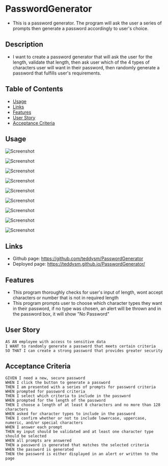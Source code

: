 # PasswordGenerator

- This is a password generator. The program will ask the user a series of prompts then generate a password accordingly to user's choice.


## Description

- I want to create a password generator that will ask the user for the length, validate that length, then ask user which of the 4 types of characters user will want in their password, then randomly generate a password that fulfills user's requirements.



## Table of Contents 

- [Usage](#usage)
- [Links](#links)
- [Features](#features)
- [User Story](#user-story)
- [Acceptance Criteria](#acceptance-criteria)


## Usage

![Screenshot](./assets/img/1.png)

![Screenshot](./assets/img/2.png)

![Screenshot](./assets/img/3.png)

![Screenshot](./assets/img/4.png)

![Screenshot](./assets/img/5.png)

![Screenshot](./assets/img/6.png)

![Screenshot](./assets/img/7.png)

![Screenshot](./assets/img/8.png)

![Screenshot](./assets/img/9.png)
 

## Links

- Github page: https://github.com/teddysm/PasswordGenerator
- Deployed page: https://teddysm.github.io/PasswordGenerator/


## Features

- This program thoroughly checks for user's input of length, wont accept characters or number that is not in required length
- This program prompts user to choose which character types they want in their password, if no type was chosen, an alert will be thrown and in the password box, it will show "No Password"


## User Story

```
AS AN employee with access to sensitive data
I WANT to randomly generate a password that meets certain criteria
SO THAT I can create a strong password that provides greater security
```

## Acceptance Criteria

```
GIVEN I need a new, secure password
WHEN I click the button to generate a password
THEN I am presented with a series of prompts for password criteria
WHEN prompted for password criteria
THEN I select which criteria to include in the password
WHEN prompted for the length of the password
THEN I choose a length of at least 8 characters and no more than 128 characters
WHEN asked for character types to include in the password
THEN I confirm whether or not to include lowercase, uppercase, numeric, and/or special characters
WHEN I answer each prompt
THEN my input should be validated and at least one character type should be selected
WHEN all prompts are answered
THEN a password is generated that matches the selected criteria
WHEN the password is generated
THEN the password is either displayed in an alert or written to the page
```